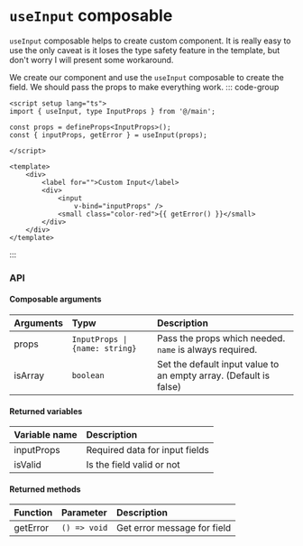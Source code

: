 # `useInput` composable
`useInput` composable helps to create custom component. It is really easy to use the only caveat is it loses the type safety feature in the template, but don't worry I will present some workaround.

We create our component and use the `useInput` composable to create the field. We should pass the props to make everything work.
::: code-group
```vue
<script setup lang="ts">
import { useInput, type InputProps } from '@/main';

const props = defineProps<InputProps>();
const { inputProps, getError } = useInput(props);

</script>

<template>
	<div>
		<label for="">Custom Input</label>
		<div>
			<input
				v-bind="inputProps" />
			<small class="color-red">{{ getError() }}</small>
		</div>
	</div>
</template>
```
:::
### API
#### Composable arguments
| Arguments      |      Typw      |        Description
| -------------  | :-------------------- | :-------------------- |
| props      | `InputProps \| {name: string}` | Pass the props which needed. `name` is always required. |
| isArray      | `boolean` | Set the default input value to an empty array. (Default is false) |


#### Returned variables
| Variable name  |        Description
| -------------  | :-------------------- |
| inputProps     | 	Required data for input fields  |
| isValid     | 	Is the field valid or not  |

#### Returned methods
| Function      |      Parameter      |        Description
| -------------  | :-------------------- | :-------------------- |
| getError      | `() => void` | Get error message for field |

